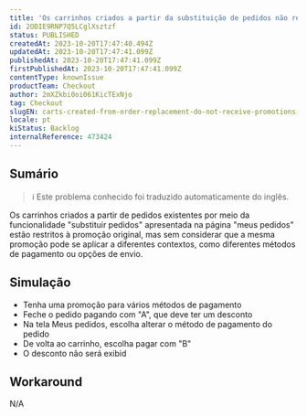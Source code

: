 ```yaml
---
title: 'Os carrinhos criados a partir da substituição de pedidos não recebem promoções corretamente'
id: 2ODIE9RNP7Q5LCglXsztzf
status: PUBLISHED
createdAt: 2023-10-20T17:47:40.494Z
updatedAt: 2023-10-20T17:47:41.099Z
publishedAt: 2023-10-20T17:47:41.099Z
firstPublishedAt: 2023-10-20T17:47:41.099Z
contentType: knownIssue
productTeam: Checkout
author: 2mXZkbi0oi061KicTExNjo
tag: Checkout
slugEN: carts-created-from-order-replacement-do-not-receive-promotions-correctly
locale: pt
kiStatus: Backlog
internalReference: 473424
---
```


## Sumário

>ℹ️ Este problema conhecido foi traduzido automaticamente do inglês.


Os carrinhos criados a partir de pedidos existentes por meio da funcionalidade "substituir pedidos" apresentada na página "meus pedidos" estão restritos à promoção original, mas sem considerar que a mesma promoção pode se aplicar a diferentes contextos, como diferentes métodos de pagamento ou opções de envio.

## Simulação



- Tenha uma promoção para vários métodos de pagamento
- Feche o pedido pagando com "A", que deve ter um desconto
- Na tela Meus pedidos, escolha alterar o método de pagamento do pedido
- De volta ao carrinho, escolha pagar com "B"
- O desconto não será exibid

## Workaround


N/A




